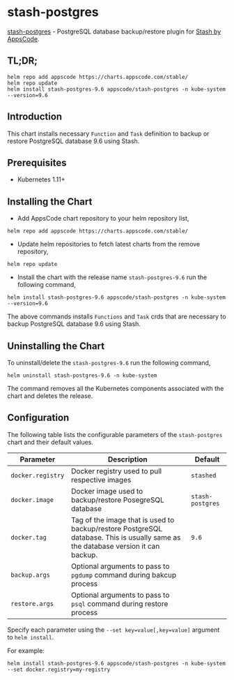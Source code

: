 # stash-postgres

[stash-postgres](https://github.com/stashed/stash-postgres) - PostgreSQL database backup/restore plugin for [Stash by AppsCode](https://appscode.com/products/stash/).

## TL;DR;

```console
helm repo add appscode https://charts.appscode.com/stable/
helm repo update
helm install stash-postgres-9.6 appscode/stash-postgres -n kube-system --version=9.6
```

## Introduction

This chart installs necessary `Function` and `Task` definition to backup or restore PostgreSQL database 9.6 using Stash.

## Prerequisites

- Kubernetes 1.11+

## Installing the Chart

- Add AppsCode chart repository to your helm repository list,

```console
helm repo add appscode https://charts.appscode.com/stable/
```

- Update helm repositories to fetch latest charts from the remove repository,

```console
helm repo update
```

- Install the chart with the release name `stash-postgres-9.6` run the following command,

```console
helm install stash-postgres-9.6 appscode/stash-postgres -n kube-system --version=9.6
```

The above commands installs `Functions` and `Task` crds that are necessary to backup PostgreSQL database 9.6 using Stash.

## Uninstalling the Chart

To uninstall/delete the `stash-postgres-9.6` run the following command,

```console
helm uninstall stash-postgres-9.6 -n kube-system
```

The command removes all the Kubernetes components associated with the chart and deletes the release.

## Configuration

The following table lists the configurable parameters of the `stash-postgres` chart and their default values.

| Parameter         | Description                                                                                                                      | Default          |
| ----------------- | -------------------------------------------------------------------------------------------------------------------------------- | ---------------- |
| `docker.registry` | Docker registry used to pull respective images                                                                                   | `stashed`        |
| `docker.image`    | Docker image used to backup/restore PosegreSQL database                                                                          | `stash-postgres` |
| `docker.tag`      | Tag of the image that is used to backup/restore PostgreSQL database. This is usually same as the database version it can backup. | `9.6`           |
| `backup.args`   | Optional arguments to pass to `pgdump` command  during bakcup process                                                            |                  |
| `restore.args`  | Optional arguments to pass to `psql` command during restore process                                                              |                  |

Specify each parameter using the `--set key=value[,key=value]` argument to `helm install`.

For example:

```console
helm install stash-postgres-9.6 appscode/stash-postgres -n kube-system --set docker.registry=my-registry
```
